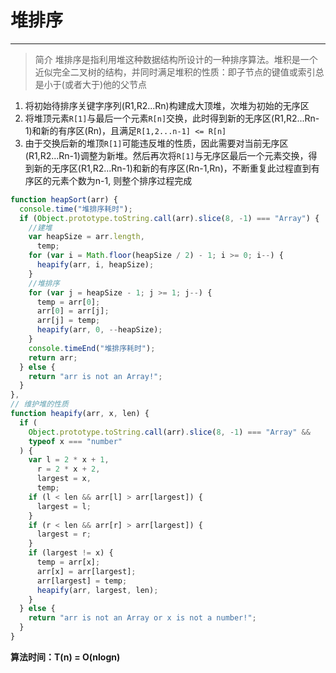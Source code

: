 # 堆排序
---

> 简介
> 堆排序是指利用堆这种数据结构所设计的一种排序算法。堆积是一个近似完全二叉树的结构，并同时满足堆积的性质：即子节点的键值或索引总是小于(或者大于)他的父节点

1. 将初始待排序关键字序列(R1,R2...Rn)构建成大顶堆，次堆为初始的无序区
2. 将堆顶元素`R[1]`与最后一个元素`R[n]`交换，此时得到新的无序区(R1,R2...Rn-1)和新的有序区(Rn)，且满足`R[1,2...n-1] <= R[n]`
3. 由于交换后新的堆顶`R[1]`可能违反堆的性质，因此需要对当前无序区(R1,R2...Rn-1)调整为新堆。然后再次将`R[1]`与无序区最后一个元素交换，得到新的无序区(R1,R2...Rn-1)和新的有序区(Rn-1,Rn)，不断重复此过程直到有序区的元素个数为n-1, 则整个排序过程完成

```js
function heapSort(arr) {
  console.time("堆排序耗时");
  if (Object.prototype.toString.call(arr).slice(8, -1) === "Array") {
    //建堆
    var heapSize = arr.length,
      temp;
    for (var i = Math.floor(heapSize / 2) - 1; i >= 0; i--) {
      heapify(arr, i, heapSize);
    }
    //堆排序
    for (var j = heapSize - 1; j >= 1; j--) {
      temp = arr[0];
      arr[0] = arr[j];
      arr[j] = temp;
      heapify(arr, 0, --heapSize);
    }
    console.timeEnd("堆排序耗时");
    return arr;
  } else {
    return "arr is not an Array!";
  }
},
// 维护堆的性质
function heapify(arr, x, len) {
  if (
    Object.prototype.toString.call(arr).slice(8, -1) === "Array" &&
    typeof x === "number"
  ) {
    var l = 2 * x + 1,
      r = 2 * x + 2,
      largest = x,
      temp;
    if (l < len && arr[l] > arr[largest]) {
      largest = l;
    }
    if (r < len && arr[r] > arr[largest]) {
      largest = r;
    }
    if (largest != x) {
      temp = arr[x];
      arr[x] = arr[largest];
      arr[largest] = temp;
      heapify(arr, largest, len);
    }
  } else {
    return "arr is not an Array or x is not a number!";
  }
}
```

**算法时间：T(n) = O(nlogn)**